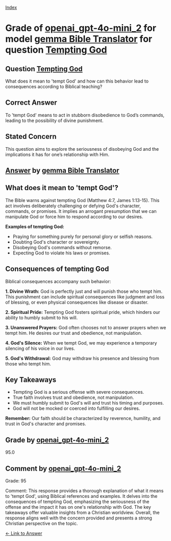 
[Index](../../../../index.md)
# Grade of [openai_gpt-4o-mini_2](../../../grading_models/openai_gpt-4o-mini_2.md) for model [gemma Bible Translator](../../../answering_models/gemma_Bible_Translator.md) for question [Tempting God](../../../questions/Tempting_God.md)

## Question [Tempting God](../../../questions/Tempting_God.md)
What does it mean to 'tempt God' and how can this behavior lead to consequences according to Biblical teaching?

## Correct Answer
To 'tempt God' means to act in stubborn disobedience to God’s commands, leading to the possibility of divine punishment.

## Stated Concern
This question aims to explore the seriousness of disobeying God and the implications it has for one’s relationship with Him.

## [Answer](../Tempting_God.md) by [gemma Bible Translator](../../../answering_models/gemma_Bible_Translator.md)
## What does it mean to 'tempt God'?

The Bible warns against tempting God (Matthew 4:7, James 1:13-15). This act involves deliberately challenging or defying God's character, commands, or promises. It implies an arrogant presumption that we can manipulate God or force him to respond according to our desires.

**Examples of tempting God:**

* Praying for something purely for personal glory or selfish reasons.
* Doubting God's character or sovereignty.
* Disobeying God's commands without remorse.
* Expecting God to violate his laws or promises.


## Consequences of tempting God

Biblical consequences accompany such behavior:

**1. Divine Wrath:** God is perfectly just and will punish those who tempt him. This punishment can include spiritual consequences like judgment and loss of blessing, or even physical consequences like disease or disaster.

**2. Spiritual Pride:** Tempting God fosters spiritual pride, which hinders our ability to humbly submit to his will. 

**3. Unanswered Prayers:** God often chooses not to answer prayers when we tempt him. He desires our trust and obedience, not manipulation.

**4. God's Silence:** When we tempt God, we may experience a temporary silencing of his voice in our lives.

**5. God's Withdrawal:** God may withdraw his presence and blessing from those who tempt him.


## Key Takeaways

* Tempting God is a serious offense with severe consequences.
* True faith involves trust and obedience, not manipulation.
* We must humbly submit to God's will and trust his timing and purposes.
* God will not be mocked or coerced into fulfilling our desires.


**Remember:** Our faith should be characterized by reverence, humility, and trust in God's character and promises.

## Grade by [openai_gpt-4o-mini_2](../../../grading_models/openai_gpt-4o-mini_2.md)
95.0

## Comment by [openai_gpt-4o-mini_2](../../../grading_models/openai_gpt-4o-mini_2.md)
Grade: 95

Comment: This response provides a thorough explanation of what it means to 'tempt God', using Biblical references and examples. It delves into the consequences of tempting God, emphasizing the seriousness of the offense and the impact it has on one's relationship with God. The key takeaways offer valuable insights from a Christian worldview. Overall, the response aligns well with the concern provided and presents a strong Christian perspective on the topic.

[&lt;- Link to Answer](../Tempting_God.md)

